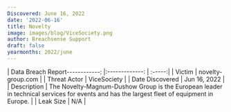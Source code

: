 ```yaml
---
Discovered: June 16, 2022
date: '2022-06-16'
title: Novelty
image: images/blog/ViceSociety.png
author: Breachsense Support
draft: false
yearmonths: 2022/june
---
```


| Data Breach Report------------:     |:-------------:    | :-----:|
| Victim      | novelty-group.com      | 
| Threat Actor      | ViceSociety      | 
| Date Discovered      | Jun 16, 2022      | 
| Description      | The Novelty-Magnum-Dushow Group is the European leader in technical services for events and has the largest fleet of equipment in Europe.      | 
| Leak Size      | N/A      | 

